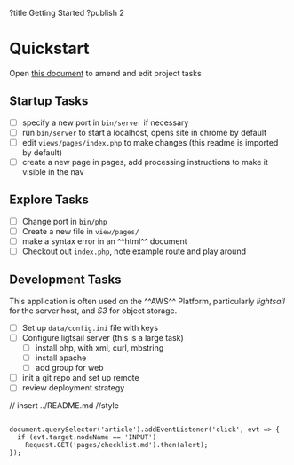 ?title Getting Started
?publish 2

# Quickstart

Open [this document](${wrapper}?url=${info.path.url}) to amend and edit project tasks

## Startup Tasks

- [ ] specify a new port in `bin/server` if necessary
- [ ] run `bin/server` to start a localhost, opens site in chrome by default
- [ ] edit `views/pages/index.php` to make changes (this readme is imported by default)
- [ ] create a new page in pages, add processing instructions to make it visible in the nav

## Explore Tasks

- [ ] Change port in `bin/php`
- [ ] Create a new file in `view/pages/`
- [ ] make a syntax error in an ^^html^^ document
- [ ] Checkout out `index.php`, note example route and play around

## Development Tasks

This application is often used on the ^^AWS^^ Platform, particularly *lightsail* for the server host, and *S3* for object storage.

- [ ] Set up `data/config.ini` file with keys
- [ ] Configure ligtsail server (this is a large task)
    - [ ] install php, with xml, curl, mbstring
    - [ ] install apache
    - [ ] add group for web
- [ ] init a git repo and set up remote
- [ ] review deployment strategy

// insert ../README.md //style

```script

document.querySelector('article').addEventListener('click', evt => {
  if (evt.target.nodeName == 'INPUT')
    Request.GET('pages/checklist.md').then(alert);
});

```
